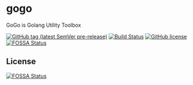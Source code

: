 # gogo
GoGo is Golang Utility Toolbox

[![GitHub tag (latest SemVer pre-release)](https://img.shields.io/github/v/tag/qwenode/gogo?include_prereleases)](https://github.com/qwenode/gogo/releases)
[![Build Status](https://github.com/qwenode/gogo/workflows/Go/badge.svg)](https://github.com/qwenode/gogo/actions?query=workflow%3AGo)
[![GitHub license](https://img.shields.io/github/license/qwenode/gogo)](https://github.com/qwenode/gogo/blob/master/LICENSE)
[![FOSSA Status](https://app.fossa.com/api/projects/git%2Bgithub.com%2Fqwenode%2Fgogo.svg?type=shield)](https://app.fossa.com/projects/git%2Bgithub.com%2Fqwenode%2Fgogo?ref=badge_shield)


## License
[![FOSSA Status](https://app.fossa.com/api/projects/git%2Bgithub.com%2Fqwenode%2Fgogo.svg?type=large)](https://app.fossa.com/projects/git%2Bgithub.com%2Fqwenode%2Fgogo?ref=badge_large)